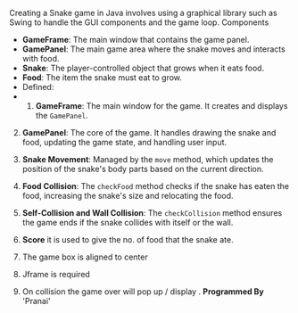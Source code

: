 Creating a Snake game in Java involves using a graphical library such as Swing to handle the GUI components and the game loop.
Components
- **GameFrame**: The main window that contains the game panel.
- **GamePanel**: The main game area where the snake moves and interacts with food.
- **Snake**: The player-controlled object that grows when it eats food.
- **Food**: The item the snake must eat to grow.
- Defined:
- 1. **GameFrame**: The main window for the game. It creates and displays the `GamePanel`.
2. **GamePanel**: The core of the game. It handles drawing the snake and food, updating the game state, and handling user input.
3. **Snake Movement**: Managed by the `move` method, which updates the position of the snake's body parts based on the current direction.
4. **Food Collision**: The `checkFood` method checks if the snake has eaten the food, increasing the snake's size and relocating the food.
5. **Self-Collision and Wall Collision**: The `checkCollision` method ensures the game ends if the snake collides with itself or the wall.

6. **Score** it is used to give the no. of food that the snake ate.
7. The game box is aligned to center
8. Jframe is required
9. On collision the game over will pop up / display .
   **Programmed By** 'Pranai'
